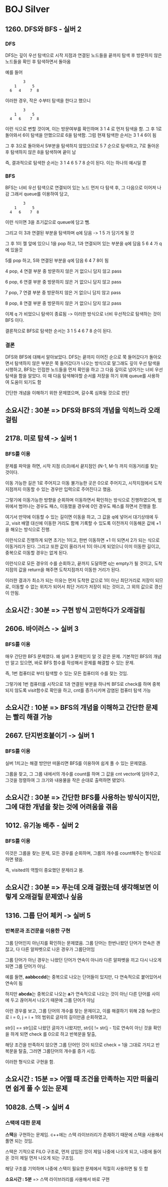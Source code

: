# BOJ Silver

## 1260. DFS와 BFS - 실버 2

### DFS

DFS는 깊이 우선 탐색으로 시작 지점과 연결된 노드들을 끝까지 탐색 후 방문하지 않은 노드들을 확인 후 탐색하면서 돌아옴

예를 들어

            3
        1       5
      6   4    7  8

이러한 경우, 작은 수부터 탐색을 한다고 했으니

            3
        1       5
      4   6    7  8

이런 식으로 변할 것이며, 이는 방문여부를 확인하며 3 1 4 로 먼저 탐색을 함. 
그 후 1로 돌아와서 6이 탐색을 안했으므로 6을 탐색함.
그럼 현재 탐색한 순서는 3 1 4 6이 됨

그 후 3으로 돌아와서 5부분을 탐색하지 않았으므로 5 7 순으로 탐색하고, 7로 돌아온 후 탐색하지 않은 8을 탐색하며 끝이 남

즉, 결과적으로 탐색한 순서는 3 1 4 6 5 7 8 순이 된다. 이는 하나의 예시일 뿐

### BFS

BFS는 너비 우선 탐색으로 연결되어 있는 노드 먼저 다 탐색 후, 그 다음으로 이어져 나감
그래서 queue를 이용하여 담고, 

            3
        1       5
      4   6    7  8

이런 식이면 3을 초기값으로 queue에 담고 뺌. 

그리고 이 3과 연결된 부분을 탐색하며 q에 담음 -> 1 5 가 담기게 될 것

그 후 1이 젤 앞에 있으니 1을 pop 하고, 1과 연결되어 있는 부분을 q에 담음 5 6 4 가 q에 있을것

5를 pop 하고, 5와 연결된 부분을 q에 담음 6 4 7 8이 됨

4 pop, 4 연결 부분 중 방문하지 않은 거 없으니 담지 않고 pass

6 pop, 6 연결 부분 중 방문하지 않은 거 없으니 담지 않고 pass

7 pop, 7 연결 부분 중 방문하지 않은 거 없으니 담지 않고 pass

8 pop, 8 연결 부분 중 방문하지 않은 거 없으니 담지 않고 pass

이제 q 가 비었으니 탐색이 종료됨 -> 이러한 방식으로 너비 우선적으로 탐색하는 것이 BFS 이다.

결론적으로 BFS로 탐색한 순서는 3 1 5 4 6 7 8 순이 된다.

### 결론
DFS와 BFS에 대해서 알아보았다. DFS는 끝까지 이어진 순으로 쭉 들어갔다가 돌아오면서 탐색하지 않은 부분은 쭉 들어갔다가 나오는 방식으로
말그래도 깊이 우선 탐색을 시행하고,
BFS는 인접한 노드들을 먼저 확인을 하고 그 다음 깊이로 넘어가는 너비 우선탐색을 함을 알았다. 이 때 다음 탐색해야할 순서를 저장을 하기 위해 queue를 사용하여 도움이 되기도 함

간단한 개념을 이해하기 위한 문제였으며, 갈수록 심화될 것으로 판단

**소요시간 : 30분** => DFS와 BFS의 개념을 익히느라 오래걸림
---
## 2178. 미로 탐색 -> 실버 1

### BFS를 이용

문제를 파악을 하면, 시작 지점 (0,0)에서 끝지점인 (N-1, M-1) 까지 이동거리를 찾는 것이다.

이동 가능한 길은 1로 주어지고 이동 불가능한 곳은 0으로 주어지고, 시작지점에서 도착지점까지 이동할 수 있는 경우만 입력으로 주어진다고 했음.

그렇기에 이동가능한 방향을 순회하며 이동하면서 확인하는 방식으로 진행하였으며, 범위에서 범어나는 경우도 패스, 이동했을 경우에 0인 경우도 패스를 하면서 진행을 함.

여기서 만약에 이동할 수 있는 길이면 이동을 하고, 그 값을 q에 넣어서 대기상태에 두고, visit 배열 대신에 이동한 거리도 함께 기록할 수 있도록 이전까지 이동해온 값에 +1을 해오는 방식으로 진행.

이런식으로 진행하게 되면 초기는 1이고, 한번 이동하면 +1 이 되면서 2가 되는 식으로 이동거리가 된다. 그리고 또한 값이 올라가서 1이 아니게 되었으니 이미 이동한 길이고, 중복으로 이동할 경우는 없게 된다.

이런식으로 모든 경우의 수를 순회하고, 끝까지 도달하면 q는 empty가 될 것이고, 도착지점의 값을 return을 해주면 도착지점까지 이동한 거리가 된다.

이러한 결과가 최소가 되는 이유는 먼저 도착한 값으로 1이 아닌 최단거리로 저장이 되므로, 이동할 수 없는 위치가 되어서 최단 거리가 저장이 되는 것이고, 그 외의 값으로 갱신이 안됨.

**소요시간 : 30분** => 구현 방식 고민하다가 오래걸림
---
## 2606. 바이러스 -> 실버 3

### BFS를 이용

매우 간단한 BFS 문제였다. 왜 실버 3 문제인지 알 것 같은 문제. 기본적인 BFS의 개념만 알고 있으면, 바로 BFS 함수를 작성해서 문제를 해결할 수 있는 문제.

즉, 1번 컴퓨터로 부터 탐색할 수 있는 모든 컴퓨터의 수를 찾는 것임. 

그렇기에 1번 컴퓨터를 시작으로 1과 연결된 부분을 하나씩 BFS로 check를 하며 중복되지 않도록 visit함수로 확인을 하고, cnt를 증가시키며 감염된 컴퓨터 탐색 가능

**소요시간 : 10분** => BFS의 개념을 이해하고 간단한 문제는 빨리 해결 가능
---
## 2667. 단지번호붙이기 -> 실버 1

### BFS를 이용

실버 1치고는 해결 방안만 떠올리면 BFS를 이용하여 쉽게 풀 수 있는 문제였음. 

그룹을 찾고, 그 그룹 내에서의 개수를 count를 하며 그 값을 cnt vector에 담아주고, 그것을 정렬하여 그 크기와 내용물을 작은 순대로 출력하면 됐었다.

**소요시간 : 30분** => 간단한 BFS를 사용하는 방식이지만, 그에 대한 개념을 찾는 것에 어려움을 겪음
---
## 1012. 유기농 배추 - 실버 2

### BFS를 이용

이것은 그룹을 찾는 문제, 모든 경우를 순회하며, 그룹의 개수를 count해주는 형식으로 하면 됐음.

즉, visited의 역할이 중요했던 문제라고 봄.

**소요시간 : 30분** => 푸는데 오래 걸렸는데 생각해보면 이렇게 오래걸릴 문제였나 싶음
---
## 1316. 그룹 단어 체커 -> 실버 5

### 반복문과 조건문을 이용한 구현

그룹 단어인지 아닌지를 확인하는 문제였음. 그룹 단어는 한번나왔던 단어가 연속은 괜찮고, 다 다른 알파벳으로 나온 경우가 그룹단어임

그룹 단어가 아닌 경우는 나왔던 단어가 연속이 아니라 다른 알파벳을 끼고 다시 나오게 되면 그룹 단어가 아님.

예를 들면, **aabbccdd**는 중복으로 나오는 단어들이 있지만, 다 연속적으로 붙어있어서 연속이 됨

하지만 **abcda**는 중복으로 나오는 **a**가 연속적으로 나오는 것이 아닌 다른 단어를 사이에 두고 끊어져서 나오기 때문에 그룹 단어가 아님

이런 경우를 보고, 그룹 단어의 개수를 찾는 문제이고, 이를 해결하기 위해 2중 for문으로 i = 0, j = i + 1의 범위로 글자의 길이만큼 순회하였고,

str[i] == str[j]로 나왔던 글자가 나왔지만, str[i] != str[j - 1]로 연속이 아닌 것을 확인을 하게 되면 check 를 0으로 하고 반복문을 탈출,

해당 조건을 만족하지 않으면 그룹 단어인 것이 되므로 check = 1을 그대로 가지고 반복문을 탈출, 그러면 그룹단어의 개수를 증가 시킴.

이러한 형식으로 구현을 함.

**소요시간 : 15분** => 어떨 때 조건을 만족하는 지만 떠올리면 쉽게 풀 수 있는 문제
---
## 10828. 스택 -> 실버 4

### 스택에 대한 문제

**스택**을 구현하는 문제임. c++에는 스택 라이브러리가 존재하기 때문에 스택을 사용해서 풀면 되는 것임.

스택은 기적으로 FILO 구조로, 먼저 삽입된 것이 제일 나중에 나오게 되고, 나중에 들어온 것이 제일 먼저 나오게 되는 구조임.

해당 구조를 기억하며 나중에 스택이 필요한 문제에서 적절히 사용하면 될 듯 함

**소요시간 : 5분** => 스택 라이브러리를 사용해서 바로 구현

